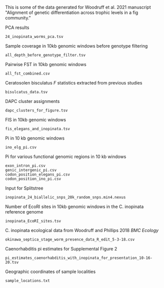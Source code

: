 This is some of the data generated for Woodruff et al. 2021 manuscript "Alignment of genetic differentiation across trophic levels in a fig community."

PCA results
```
24_inopinata_worms_pca.tsv
```

Sample coverage in 10kb genomic windows before genotype filtering
```
all_depth_before_genotype_filter.tsv
```

Pairwise FST in 10kb genomic windows
```
all_fst_combined.csv
```

Ceratosolen bisculatus _F_ statistics extracted from previous studies
```
bisulcatus_data.tsv
```

DAPC cluster assignments
```
dapc_clusters_for_figure.tsv
```

FIS in 10kb genomic windows
```
fis_elegans_and_inopinata.tsv
```

Pi in 10 kb genomic windows
```
ino_elg_pi.csv
```
Pi for various functional genomic regions in 10 kb windows
```
exon_intron_pi.csv
genic_intergenic_pi.csv
codon_position_elegans_pi.csv
codon_position_ino_pi.csv
```

Input for Splitstree
```
inopinata_24_biallelic_snps_20k_random_snps.min4.nexus
```

Number of EcoRI sites in 10kb genomic windows in the C. inopinata reference genome
```
inopinata_EcoRI_sites.tsv
```

C. inopinata ecological data from Woodruff and Phillips 2018 _BMC Ecology_
```
okinawa_septica_stage_worm_presence_data_R_edit_5-3-18.csv
```

Caenorhabditis pi estimates for Supplemental Figure 2
```
pi_estimates_caenorhabditis_with_inopinata_for_presentation_10-16-20.tsv
```

Geographic coordinates of sample localities
```
sample_locations.txt 
```

